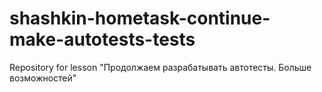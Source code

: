 # shashkin-hometask-continue-make-autotests-tests
Repository for lesson "Продолжаем разрабатывать автотесты. Больше возможностей"
